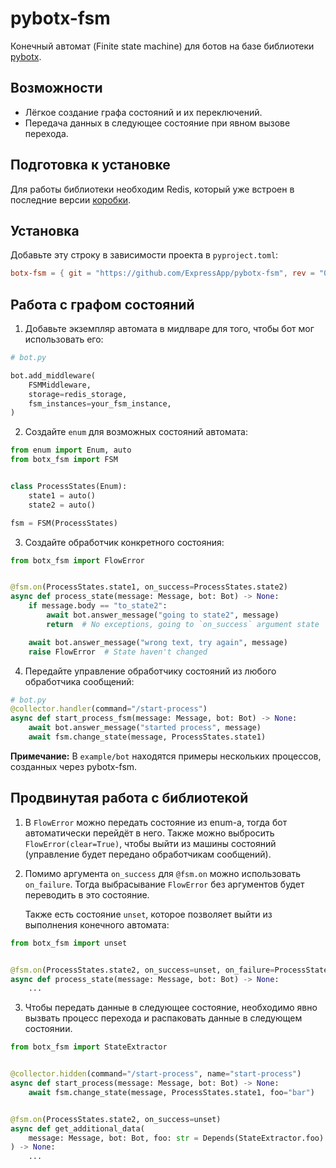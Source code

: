 # pybotx-fsm

Конечный автомат (Finite state machine) для ботов на базе библиотеки
[pybotx](https://github.com/ExpressApp/pybotx).


## Возможности

* Лёгкое создание графа состояний и их переключений.
* Передача данных в следующее состояние при явном вызове перехода.


## Подготовка к установке

Для работы библиотеки необходим Redis, который уже встроен в последние версии
[коробки](https://github.com/ExpressApp/async-box).


## Установка

Добавьте эту строку в зависимости проекта в `pyproject.toml`:

```toml
botx-fsm = { git = "https://github.com/ExpressApp/pybotx-fsm", rev = "0.1.4" }
```

## Работа с графом состояний

1. Добавьте экземпляр автомата в мидлваре для того, чтобы бот мог использовать его:

```python
# bot.py

bot.add_middleware(
    FSMMiddleware,
    storage=redis_storage,
    fsm_instances=your_fsm_instance,
)
```

2. Создайте `enum` для возможных состояний автомата:

```python
from enum import Enum, auto
from botx_fsm import FSM


class ProcessStates(Enum):
    state1 = auto()
    state2 = auto()

fsm = FSM(ProcessStates)
```

3. Создайте обработчик конкретного состояния:

```python
from botx_fsm import FlowError


@fsm.on(ProcessStates.state1, on_success=ProcessStates.state2)
async def process_state(message: Message, bot: Bot) -> None:
    if message.body == "to_state2":
        await bot.answer_message("going to state2", message)
        return  # No exceptions, going to `on_success` argument state

    await bot.answer_message("wrong text, try again", message)
    raise FlowError  # State haven't changed
```

4. Передайте управление обработчику состояний из любого обработчика сообщений:

```python
# bot.py
@collector.handler(command="/start-process")
async def start_process_fsm(message: Message, bot: Bot) -> None:
    await bot.answer_message("started process", message)
    await fsm.change_state(message, ProcessStates.state1)
```

**Примечание:** В `example/bot` находятся примеры нескольких процессов,
созданных через pybotx-fsm.


## Продвинутая работа с библиотекой

1. В `FlowError` можно передать состояние из enum-а, тогда бот автоматически
   перейдёт в него. Также можно выбросить `FlowError(clear=True)`, чтобы выйти
   из машины состояний (управление будет передано обработчикам сообщений).

2. Помимо аргумента `on_success` для `@fsm.on` можно использовать `on_failure`.
   Тогда выбрасывание `FlowError` без аргументов будет переводить в это
   состояние.

   Также есть состояние `unset`, которое позволяет выйти из
   выполнения конечного автомата:

```python
from botx_fsm import unset


@fsm.on(ProcessStates.state2, on_success=unset, on_failure=ProcessStates.state1)
async def process_state(message: Message, bot: Bot) -> None:
    ...
```

3. Чтобы передать данные в следующее состояние, необходимо явно вызвать процесс
   перехода и распаковать данные в следующем состоянии.

```python
from botx_fsm import StateExtractor


@collector.hidden(command="/start-process", name="start-process")
async def start_process(message: Message, bot: Bot) -> None:
    await fsm.change_state(message, ProcessStates.state1, foo="bar")


@fsm.on(ProcessStates.state2, on_success=unset)
async def get_additional_data(
    message: Message, bot: Bot, foo: str = Depends(StateExtractor.foo)
) -> None:
    ...
```
